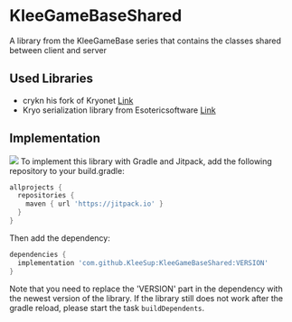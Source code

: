 # KleeGameBaseShared
A library from the KleeGameBase series that contains the classes shared between client and server

## Used Libraries
- crykn his fork of Kryonet [Link](https://github.com/crykn/kryonet)
- Kryo serialization library from Esotericsoftware [Link](https://github.com/EsotericSoftware/kryo)

## Implementation
[![](https://jitpack.io/v/KleeSup/KleeGameBaseShared.svg)](https://jitpack.io/#KleeSup/KleeGameBaseShared)
To implement this library with Gradle and Jitpack, add the following repository to your build.gradle:
```gradle
allprojects {
  repositories {
    maven { url 'https://jitpack.io' }
  }
}
```  
Then add the dependency:
```gradle
dependencies {
  implementation 'com.github.KleeSup:KleeGameBaseShared:VERSION'
}
```
Note that you need to replace the 'VERSION' part in the dependency with the newest version of the library.
If the library still does not work after the gradle reload, please start the task ``buildDependents``.
